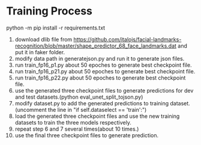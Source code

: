 # Training Process

python -m pip install -r requirements.txt

1. download dlib file from https://github.com/italojs/facial-landmarks-recognition/blob/master/shape_predictor_68_face_landmarks.dat and put it in faker folder.
2. modify data path in generatejson.py and run it to generate json files.
3. run train_fp16_p1.py about 50 epoches to generate best checkpoint file.
4. run train_fp16_p21.py about 50 epoches to generate best checkpoint file.
5. run train_fp16_p22.py about 50 epoches to generate best checkpoint file.
6. use the generated three checkpoint files to generate  predictions for dev and test datasets.(python eval_unet_split_tojson.py)
7. modify dataset.py to add the generated predictions to training dataset.(uncomment the line in "if self.dataselect == 'train':")
8. load the generated three checkpoint files and use the new training datasets to train the three models respectively.
9. repeat step 6 and 7 several times(about 10 times.)
10. use the final three checkpoint files to generate prediction.
